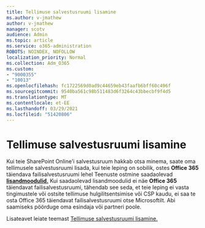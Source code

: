 ```yaml
---
title: Tellimuse salvestusruumi lisamine
ms.author: v-jmathew
author: v-jmathew
manager: scotv
audience: Admin
ms.topic: article
ms.service: o365-administration
ROBOTS: NOINDEX, NOFOLLOW
localization_priority: Normal
ms.collection: Adm_O365
ms.custom:
- "9000355"
- "10013"
ms.openlocfilehash: fc1722569d0ad9c44659eb43faafb6bff60c496f
ms.sourcegitcommit: 9540ba561c98b511483d6f3264c43bbecbf9f4d5
ms.translationtype: MT
ms.contentlocale: et-EE
ms.lasthandoff: 03/29/2021
ms.locfileid: "51420806"
---
```

# <a name="add-storage-space-for-your-subscription"></a>Tellimuse salvestusruumi lisamine

Kui teie SharePoint Online'i salvestusruum hakkab otsa minema, saate [](https://docs.microsoft.com/microsoft-365/commerce/add-storage-space) oma tellimusele salvestusruumi lisada, kui teie leping on sobilik, ostes **Office 365** täiendava failisalvestusruumi lehel Teenuste ostmine saadaolevad **[lisandmoodulid.](https://go.microsoft.com/fwlink/p/?linkid=868433)** Kui saadaolevad lisandmoodulid ei näe **Office 365** täiendavat failisalvestusruumi, tähendab see seda, et teie leping ei vasta tingimustele või ostsite tellimuse hulgilitsentsimise või CSP kaudu, ei saa te osta Office 365 täiendavat failisalvestusruumi otse Microsoftilt. Abi saamiseks pöörduge oma esindaja või partneri poole.

Lisateavet leiate teemast [Tellimuse salvestusruumi lisamine.](https://docs.microsoft.com/microsoft-365/commerce/add-storage-space)
